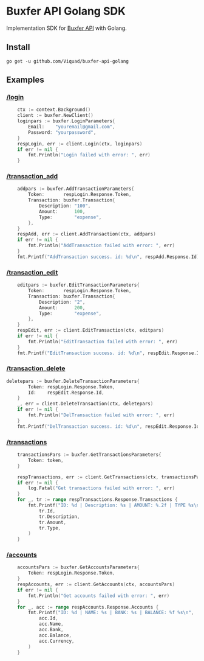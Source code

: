 # Buxfer API Golang SDK

Implementation SDK for [Buxfer API](https://www.buxfer.com/help/api) with Golang.

## Install 

```shell
go get -u github.com/Viquad/buxfer-api-golang
```

## Examples
### [/login](https://www.buxfer.com/help/api#login)
```go
	ctx := context.Background()
	client := buxfer.NewClient()
	loginpars := buxfer.LoginParameters{
		Email:    "youremail@gmail.com",
		Password: "yourpassword",
	}
	respLogin, err := client.Login(ctx, loginpars)
	if err != nil {
		fmt.Println("Login failed with error: ", err)
	}
```

### [/transaction_add](https://www.buxfer.com/help/api#transaction_add)
```go
	addpars := buxfer.AddTransactionParameters{
		Token:       respLogin.Response.Token,
		Transaction: buxfer.Transaction{
			Description: "100",
			Amount:      100,
			Type:        "expense",
		},
	}
	respAdd, err := client.AddTransaction(ctx, addpars)
	if err != nil {
		fmt.Println("AddTransaction failed with error: ", err)
	}
	fmt.Printf("AddTransaction success. id: %d\n", respAdd.Response.Id)
```

### [/transaction_edit](https://www.buxfer.com/help/api#transaction_edit)
```go
	editpars := buxfer.EditTransactionParameters{
		Token:       respLogin.Response.Token,
		Transaction: buxfer.Transaction{
			Description: "2",
			Amount:      200,
			Type:        "expense",
		},
	}
	respEdit, err := client.EditTransaction(ctx, editpars)
	if err != nil {
		fmt.Println("EditTransaction failed with error: ", err)
	}
	fmt.Printf("EditTransaction success. id: %d\n", respEdit.Response.Id)
```

### [/transaction_delete](https://www.buxfer.com/help/api#transaction_delete)
```go
deletepars := buxfer.DeleteTransactionParameters{
		Token: respLogin.Response.Token,
		Id:    respEdit.Response.Id,
	}
	_, err = client.DeleteTransaction(ctx, deletepars)
	if err != nil {
		fmt.Println("DelTransaction failed with error: ", err)
	}
	fmt.Printf("DelTransaction success. id: %d\n", respEdit.Response.Id)
```

### [/transactions](https://www.buxfer.com/help/api#transactions)
```go
	transactionsPars := buxfer.GetTransactionsParameters{
		Token: token,
	}

	respTransactions, err := client.GetTransactions(ctx, transactionsPars)
	if err != nil {
		log.Fatal("Get transactions failed with error: ", err)
	}
	for _, tr := range respTransactions.Response.Transactions {
		fmt.Printf("ID: %d | Description: %s | AMOUNT: %.2f | TYPE %s\n",
			tr.Id,
			tr.Description,
			tr.Amount,
			tr.Type,
		)
	}
```

### [/accounts](https://www.buxfer.com/help/api#accounts)
```go
	accountsPars := buxfer.GetAccountsParameters{
		Token: respLogin.Response.Token,
	}
	respAccounts, err := client.GetAccounts(ctx, accountsPars)
	if err != nil {
		fmt.Println("Get accounts failed with error: ", err)
	}
	for _, acc := range respAccounts.Response.Accounts {
		fmt.Printf("ID: %d | NAME: %s | BANK: %s | BALANCE: %f %s\n",
			acc.Id,
			acc.Name,
			acc.Bank,
			acc.Balance,
			acc.Currency,
		)
	}
```
